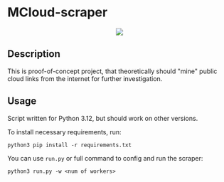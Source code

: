 # MCloud-scraper
<p align="center">
  <img src="https://raw.githubusercontent.com/Kseen715/imgs/main/favicon.ico" />
</p>

## Description

This is proof-of-concept project, that theoretically should "mine" public cloud 
links from the internet for further investigation.

## Usage

Script written for Python 3.12, but should work on other versions.

To install necessary requirements, run:
```
python3 pip install -r requirements.txt
```

You can use ```run.py``` or full command to config and run the scraper:
```
python3 run.py -w <num of workers>
```